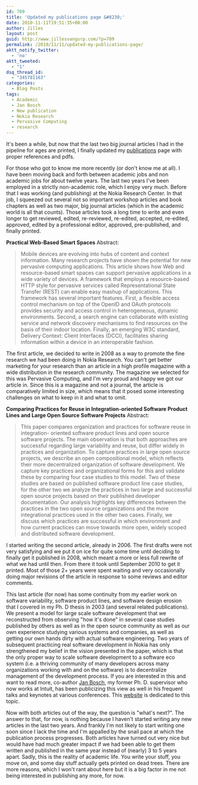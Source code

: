 ```yaml
---
id: 789
title: 'Updated my publications page &#8230;'
date: 2010-11-11T19:51:35+00:00
author: Jilles
layout: post
guid: http://www.jillesvangurp.com/?p=789
permalink: /2010/11/11/updated-my-publications-page/
aktt_notify_twitter:
  - 'no'
aktt_tweeted:
  - "1"
dsq_thread_id:
  - "345781163"
categories:
  - Blog Posts
tags:
  - Academic
  - Jan Bosch
  - New publication
  - Nokia Research
  - Pervasive Computing
  - research
---
```

It's been a while, but now that the last two big journal articles I had in the pipeline for ages are printed, I finally updated my [publications](https://www.jillesvangurp.com/publications/) page with proper references and pdfs. 

For those who got to know me more recently (or don't know me at all). I have been moving back and forth between academic jobs and non academic jobs for about twelve years. The last two years I've been employed in a strictly non-academic role, which I enjoy very much. Before that I was working (and publishing) at the Nokia Research Center. In that job, I squeezed out several not so important workshop articles and book chapters as well as two major, big journal articles (which in the academic world is all that counts). Those articles took a long time to write and even longer to get reviewed, edited, re-reviewed, re-edited, accepted, re-edited, approved, edited by a professional editor, approved, pre-published, and finally printed. 

**Practical Web-Based Smart Spaces**
Abstract:
<blockquote>Mobile devices are evolving into hubs of content and context information. Many research projects have shown the potential for new pervasive computing applications. This article shows how Web and resource-based smart spaces can support pervasive applications in a wide variety of devices. A framework that employs a resource-based HTTP style for pervasive services called Representational State Transfer (REST) can enable easy mashup of applications. This framework has several important features. First, a flexible access control mechanism on top of the OpenID and OAuth protocols provides security and access control in heterogeneous, dynamic environments. Second, a search engine can collaborate with existing service and network discovery mechanisms to find resources on the basis of their indoor location. Finally, an emerging W3C standard, Delivery Context: Client Interfaces (DCCI), facilitates sharing information within a device in an interoperable fashion.</blockquote>

The first article, we decided to write in 2008 as a way to promote the fine research we had been doing in Nokia Research. You can't get better marketing for your research than an article in a high profile magazine with a wide distribution in the research community. The magazine we selected for this was Pervasive Computing, and I'm very proud and happy we got our article in. Since this is a magazine and not a journal, the article is comparatively limited in size, which means that it posed some interesting challenges on what to keep in it and what to omit. 

**Comparing Practices for Reuse in Integration-oriented Software Product Lines and Large Open Source Software Projects**
Abstract:

<blockquote>This paper compares organization and practices for software reuse in integration- oriented software product lines and open source software projects. The main observation is that both approaches are successful regarding large variability and reuse, but differ widely in practices and organization. To capture practices in large open source projects, we describe an open compositional model, which reflects their more decentralized organization of software development. We capture key practices and organizational forms for this and validate these by comparing four case studies to this model. Two of these studies are based on published software product line case studies, for the other two we analyze the practices in two large and successful open source projects based on their published developer documentation. Our analysis highlights key differences between the practices in the two open source organizations and the more integrational practices used in the other two cases. Finally, we discuss which practices are successful in which environment and how current practices can move towards more open, widely scoped and distributed software development.</blockquote>

I started writing the second article,  already in 2006. The first drafts were not very satisfying and we put it on ice for quite some time until deciding to finally get it published in 2008, which meant a more or less full rewrite of what we had until then. From there it took until September 2010 to get it printed. Most of those 2+ years were spent waiting and very occasionally doing major revisions of the article in response to some reviews and editor comments.  

This last article (for now) has some continuity from my earlier work on software variability, software product lines, and software design erosion that I covered in my Ph. D thesis in 2003 (and several related publications). We present a model for large scale software development that we reconstructed from observing "how it's done" in several case studies published by others as well as in the open source community as well as our own experience studying various systems and companies, as well as getting our own hands dirty with actual software engineering. Two years of subsequent practicing real software development in Nokia has only strengthened my belief in the vision presented in the paper, which is that the only proper way to scale software development to a software eco system (i.e. a thriving community of many developers across many organizations working with and on the software) is to decentralize management of the development process. If you are interested in this and want to read more, co-author [Jan Bosch](http://www.janbosch.com), my former Ph. D. supervisor who now works at Intuit, has been publicizing this view as well in his frequent talks and keynotes at various conferences. This  [website](http://www.software-ecosystems.com/Software_Ecosystems/Ecosystems.html) is dedicated to this topic.

Now with both articles out of the way, the question is "what's next?". The answer to that, for now, is nothing because I haven't started writing any new articles in the last two years. And frankly I'm not likely to start writing one soon since I lack the time and I'm appalled by the snail pace at which the publication process progresses. Both articles have turned out very nice but would have had much greater impact if we had been able to get them written and published in the same year instead of (nearly) 3 to 5 years apart. Sadly, this is the reality of academic life. You write your stuff, you move on, and some day stuff actually gets printed on dead trees. There are more reasons, which I won't rant about here but it is a big factor in me not being interested in publishing any more, for now.
